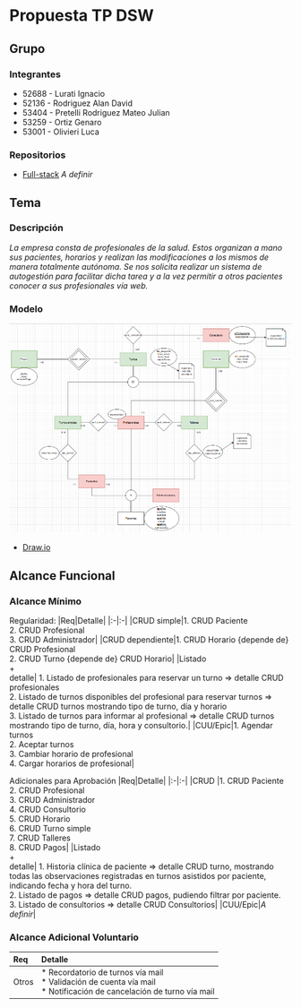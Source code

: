 # Propuesta TP DSW

## Grupo
### Integrantes
* 52688 - Lurati Ignacio
* 52136 - Rodriguez Alan David
* 53404 - Pretelli Rodriguez Mateo Julian
* 53259 - Ortiz Genaro
* 53001 - Olivieri Luca

### Repositorios
* [Full-stack](http://hyperlinkToGihubOrGitlab) *A definir*

## Tema
### Descripción
*La empresa consta de profesionales de la salud. Estos organizan a mano sus pacientes, horarios y realizan las modificaciones a los mismos de manera totalmente autónoma. Se nos solicita realizar un sistema de autogestión para facilitar dicha tarea y a la vez permitir a otros pacientes conocer a sus profesionales vía web.*

### Modelo
![imagen del modelo](DER.png)

* [Draw.io](https://drive.google.com/file/d/1F_wJNXyFcS-_o9hZX_lNe_WDuKzT5CCj/view?usp=sharing)

## Alcance Funcional 

### Alcance Mínimo

Regularidad:
|Req|Detalle|
|:-|:-|
|CRUD simple|1. CRUD Paciente<br>2. CRUD Profesional<br>3. CRUD Administrador|
|CRUD dependiente|1. CRUD Horario {depende de} CRUD Profesional<br>2. CRUD Turno {depende de} CRUD Horario|
|Listado<br>+<br>detalle| 1. Listado de profesionales para reservar un turno => detalle CRUD profesionales<br> 2. Listado de turnos disponibles del profesional para reservar turnos => detalle CRUD turnos mostrando tipo de turno, día y horario<br> 3. Listado de turnos para informar al profesional => detalle CRUD turnos mostrando tipo de turno, día, hora y consultorio.|
|CUU/Epic|1. Agendar turnos<br>2. Aceptar turnos<br>3. Cambiar horario de profesional<br>4. Cargar horarios de profesional|


Adicionales para Aprobación
|Req|Detalle|
|:-|:-|
|CRUD |1. CRUD Paciente<br>2. CRUD Profesional<br>3. CRUD Administrador<br>4. CRUD Consultorio<br>5. CRUD Horario<br>6. CRUD Turno simple<br>7. CRUD Talleres<br>8. CRUD Pagos|
|Listado<br>+<br>detalle| 1. Historia clínica de paciente => detalle CRUD turno, mostrando todas las observaciones registradas en turnos asistidos por paciente, indicando fecha y hora del turno.<br>2. Listado de pagos => detalle CRUD pagos, pudiendo filtrar por paciente.<br>3. Listado de consultorios => detalle CRUD Consultorios|
|CUU/Epic|*A definir*|


### Alcance Adicional Voluntario

|Req|Detalle|
|:-|:-|
|Otros|* Recordatorio de turnos vía mail<br>* Validación de cuenta vía mail<br>* Notificación de cancelación de turno vía mail|
